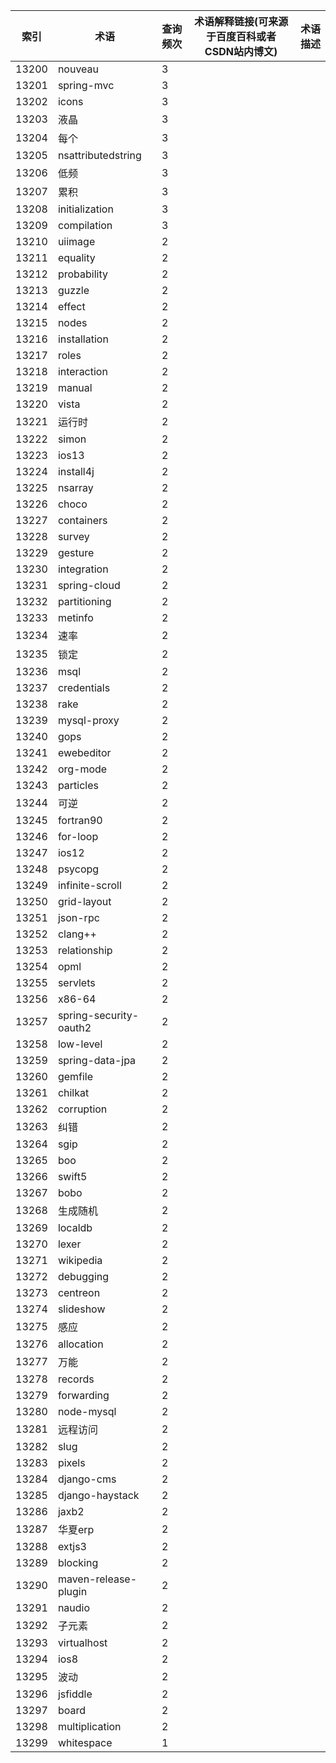 | 索引    | 术语                     | 查询频次 | 术语解释链接(可来源于百度百科或者CSDN站内博文) | 术语描述 |
| ----- | ---------------------- | ---- | -------------------------- | ---- |
| 13200 | nouveau                | 3    |                            |      |
| 13201 | spring-mvc             | 3    |                            |      |
| 13202 | icons                  | 3    |                            |      |
| 13203 | 液晶                     | 3    |                            |      |
| 13204 | 每个                     | 3    |                            |      |
| 13205 | nsattributedstring     | 3    |                            |      |
| 13206 | 低频                     | 3    |                            |      |
| 13207 | 累积                     | 3    |                            |      |
| 13208 | initialization         | 3    |                            |      |
| 13209 | compilation            | 3    |                            |      |
| 13210 | uiimage                | 2    |                            |      |
| 13211 | equality               | 2    |                            |      |
| 13212 | probability            | 2    |                            |      |
| 13213 | guzzle                 | 2    |                            |      |
| 13214 | effect                 | 2    |                            |      |
| 13215 | nodes                  | 2    |                            |      |
| 13216 | installation           | 2    |                            |      |
| 13217 | roles                  | 2    |                            |      |
| 13218 | interaction            | 2    |                            |      |
| 13219 | manual                 | 2    |                            |      |
| 13220 | vista                  | 2    |                            |      |
| 13221 | 运行时                    | 2    |                            |      |
| 13222 | simon                  | 2    |                            |      |
| 13223 | ios13                  | 2    |                            |      |
| 13224 | install4j              | 2    |                            |      |
| 13225 | nsarray                | 2    |                            |      |
| 13226 | choco                  | 2    |                            |      |
| 13227 | containers             | 2    |                            |      |
| 13228 | survey                 | 2    |                            |      |
| 13229 | gesture                | 2    |                            |      |
| 13230 | integration            | 2    |                            |      |
| 13231 | spring-cloud           | 2    |                            |      |
| 13232 | partitioning           | 2    |                            |      |
| 13233 | metinfo                | 2    |                            |      |
| 13234 | 速率                     | 2    |                            |      |
| 13235 | 锁定                     | 2    |                            |      |
| 13236 | msql                   | 2    |                            |      |
| 13237 | credentials            | 2    |                            |      |
| 13238 | rake                   | 2    |                            |      |
| 13239 | mysql-proxy            | 2    |                            |      |
| 13240 | gops                   | 2    |                            |      |
| 13241 | ewebeditor             | 2    |                            |      |
| 13242 | org-mode               | 2    |                            |      |
| 13243 | particles              | 2    |                            |      |
| 13244 | 可逆                     | 2    |                            |      |
| 13245 | fortran90              | 2    |                            |      |
| 13246 | for-loop               | 2    |                            |      |
| 13247 | ios12                  | 2    |                            |      |
| 13248 | psycopg                | 2    |                            |      |
| 13249 | infinite-scroll        | 2    |                            |      |
| 13250 | grid-layout            | 2    |                            |      |
| 13251 | json-rpc               | 2    |                            |      |
| 13252 | clang++                | 2    |                            |      |
| 13253 | relationship           | 2    |                            |      |
| 13254 | opml                   | 2    |                            |      |
| 13255 | servlets               | 2    |                            |      |
| 13256 | x86-64                 | 2    |                            |      |
| 13257 | spring-security-oauth2 | 2    |                            |      |
| 13258 | low-level              | 2    |                            |      |
| 13259 | spring-data-jpa        | 2    |                            |      |
| 13260 | gemfile                | 2    |                            |      |
| 13261 | chilkat                | 2    |                            |      |
| 13262 | corruption             | 2    |                            |      |
| 13263 | 纠错                     | 2    |                            |      |
| 13264 | sgip                   | 2    |                            |      |
| 13265 | boo                    | 2    |                            |      |
| 13266 | swift5                 | 2    |                            |      |
| 13267 | bobo                   | 2    |                            |      |
| 13268 | 生成随机                   | 2    |                            |      |
| 13269 | localdb                | 2    |                            |      |
| 13270 | lexer                  | 2    |                            |      |
| 13271 | wikipedia              | 2    |                            |      |
| 13272 | debugging              | 2    |                            |      |
| 13273 | centreon               | 2    |                            |      |
| 13274 | slideshow              | 2    |                            |      |
| 13275 | 感应                     | 2    |                            |      |
| 13276 | allocation             | 2    |                            |      |
| 13277 | 万能                     | 2    |                            |      |
| 13278 | records                | 2    |                            |      |
| 13279 | forwarding             | 2    |                            |      |
| 13280 | node-mysql             | 2    |                            |      |
| 13281 | 远程访问                   | 2    |                            |      |
| 13282 | slug                   | 2    |                            |      |
| 13283 | pixels                 | 2    |                            |      |
| 13284 | django-cms             | 2    |                            |      |
| 13285 | django-haystack        | 2    |                            |      |
| 13286 | jaxb2                  | 2    |                            |      |
| 13287 | 华夏erp                  | 2    |                            |      |
| 13288 | extjs3                 | 2    |                            |      |
| 13289 | blocking               | 2    |                            |      |
| 13290 | maven-release-plugin   | 2    |                            |      |
| 13291 | naudio                 | 2    |                            |      |
| 13292 | 子元素                    | 2    |                            |      |
| 13293 | virtualhost            | 2    |                            |      |
| 13294 | ios8                   | 2    |                            |      |
| 13295 | 波动                     | 2    |                            |      |
| 13296 | jsfiddle               | 2    |                            |      |
| 13297 | board                  | 2    |                            |      |
| 13298 | multiplication         | 2    |                            |      |
| 13299 | whitespace             | 1    |                            |      |
